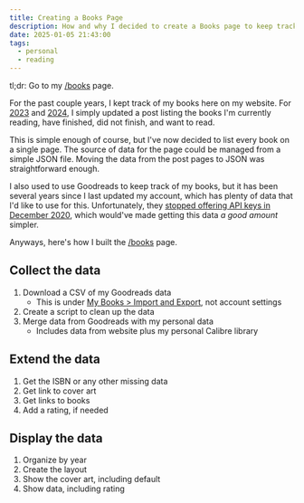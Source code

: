 ```yaml
---
title: Creating a Books Page
description: How and why I decided to create a Books page to keep track of my reading.
date: 2025-01-05 21:43:00
tags:
  - personal
  - reading
---
```


tl;dr: Go to my [/books](/books) page.

For the past couple years, I kept track of my books here on my website. For [2023](/posts/2023/books-of-2023) and [2024](/posts/2024/books-of-2024), I simply updated a post listing the books I'm currently reading, have finished, did not finish, and want to read.

This is simple enough of course, but I've now decided to list every book on a single page. The source of data for the page could be managed from a simple JSON file. Moving the data from the post pages to JSON was straightforward enough.

I also used to use Goodreads to keep track of my books, but it has been several years since I last updated my account, which has plenty of data that I'd like to use for this. Unfortunately, they [stopped offering API keys in December 2020](https://www.goodreads.com/api), which would've made getting this data _a good amount_ simpler.

Anyways, here's how I built the [/books](/books) page.

## Collect the data

1. Download a CSV of my Goodreads data
   - This is under [My Books > Import and Export](https://www.goodreads.com/review/import), not account settings
2. Create a script to clean up the data
3. Merge data from Goodreads with my personal data
   - Includes data from website plus my personal Calibre library

## Extend the data

1. Get the ISBN or any other missing data
2. Get link to cover art
3. Get links to books
4. Add a rating, if needed

## Display the data

1. Organize by year
2. Create the layout
3. Show the cover art, including default
4. Show data, including rating
